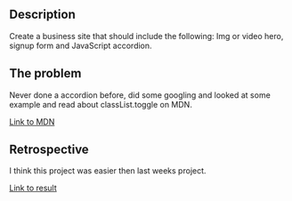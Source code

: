 ## Description

Create a business site that should include the following: Img or video hero, signup form and JavaScript accordion.

## The problem

Never done a accordion before, did some googling and looked at some example and read about classList.toggle on MDN.

[Link to MDN](https://developer.mozilla.org/en-US/docs/Web/API/Element/classList)

## Retrospective

I think this project was easier then last weeks project.

[Link to result](https://laughing-sinoussi-bf359d.netlify.com/)